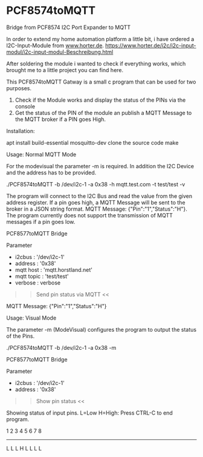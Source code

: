# PCF8574toMQTT
Bridge from PCF8574 I2C Port Expander to MQTT

In order to extend my home automation platform a little bit, i have ordered a I2C-Input-Module from www.horter.de. https://www.horter.de/i2c/i2c-input-modul/i2c-input-modul-Beschreibung.html

After soldering the module i wanted to check if everything works, which brought me to a little project you can find here.

This PCF8574toMQTT Gatway is a small c program that can be used for two purposes.

1. Check if the Module works and display the status of the PINs via the console
2. Get the status of the PIN of the module an publish a MQTT Message to the MQTT broker if a PIN goes High.

Installation:

apt install build-essential mosquitto-dev
clone the source code
make


Usage: Normal MQTT Mode

For the modevisual the parameter -m is required. In addition the I2C Device and the address has to be provided.

./PCF8574toMQTT -b /dev/i2c-1 -a 0x38 -h mqtt.test.com -t test/test -v

The program will connect to the I2C Bus and read the value from the given address register. If a pin goes high, a MQTT Message will be sent to the broker in a JSON string format. MQTT Message: {"Pin":"1","Status":"H"}. The program currently does not support the transmission of MQTT messages if a pin goes low. 

PCF8577toMQTT Bridge

Parameter
 - i2cbus     : '/dev/i2c-1'
 - address    : '0x38'
 - mqtt host  : 'mqtt.horstland.net'
 - mqtt topic : 'test/test'
 - verbose    : verbose

>> Send pin status via MQTT <<

MQTT Message: {"Pin":"1","Status":"H"}

Usage: Visual Mode

The parameter -m (ModeVisual) configures the program to output the status of the Pins.

./PCF8574toMQTT -b /dev/i2c-1 -a 0x38 -m

PCF8577toMQTT Bridge

Parameter
 - i2cbus     : '/dev/i2c-1'
 - address    : '0x38'

>> Show pin status <<

Showing status of input pins. L=Low  H=High:
Press CTRL-C to end program.

1 2 3 4 5 6 7 8
_______________
L L L H L L L L
